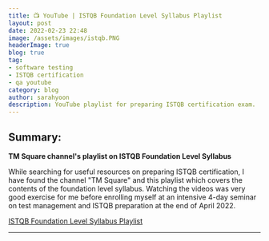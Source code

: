 ```yaml
---
title: 📺 YouTube | ISTQB Foundation Level Syllabus Playlist
layout: post
date: 2022-02-23 22:48
image: /assets/images/istqb.PNG
headerImage: true
blog: true
tag:
- software testing
- ISTQB certification
- qa youtube
category: blog
author: sarahyoon
description: YouTube playlist for preparing ISTQB certification exam.
---
```


## Summary:

<strong>TM Square channel's playlist on ISTQB Foundation Level Syllabus</strong>
    
While searching for useful resources on preparing ISTQB certification, I have found the channel "TM Square" and this playlist which covers the contents of the foundation level syllabus.
Watching the videos was very good exercise for me before enrolling myself at an intensive 4-day seminar on test management and ISTQB preparation at the end of April 2022.


[ISTQB Foundation Level Syllabus Playlist](https://user-images.githubusercontent.com/39444963/177168232-af98e2bd-f11f-42ac-a0bd-d5b3945ee654.png)



---
